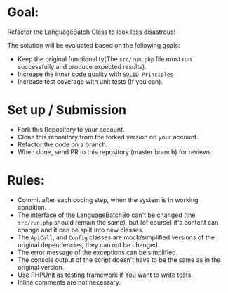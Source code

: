 # Goal:
Refactor the LanguageBatch Class to look less disastrous!

The solution will be evaluated based on the following goals:
* Keep the original functionality(The `src/run.php` file must run successfully and produce expected results).
* Increase the inner code quality with `SOLID Principles`
* Increase test coverage with unit tests (If you can).

# Set up / Submission
* Fork this Repository to your account.
* Clone this repository from the forked version on your account.
* Refactor the code on a branch.
* When done, send PR to this repository (master branch) for reviews 

# Rules:
* Commit after each coding step, when the system is in working condition.
* The interface of the LanguageBatchBo can't be changed (the `src/run.php` should remain the same), but (of course) it's content can change and it can be split into new classes.
* The `ApiCall`, and `Config` classes are mock/simplified versions of the original dependencies, they can not be changed.
* The error message of the exceptions can be simplified.
* The console output of the script doesn't have to be the same as in the original version.
* Use PHPUnit as testing framework if You want to write tests.
* Inline comments are not necessary.
